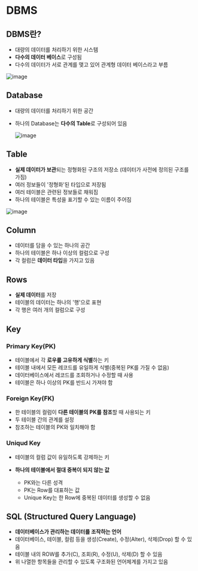 # DBMS
## DBMS란?
- 대량의 데이터를 처리하기 위한 시스템
- **다수의 데이터 베이스**로 구성됨
- 다수의 데이터가 서로 관계를 맺고 있어 관계형 데이터 베이스라고 부름

  
![image](https://github.com/user-attachments/assets/bbfead2b-9b9e-4c87-9f8c-9c14b3dd1475)


## Database
- 대량의 데이터를 처리하기 위한 공간
- 하나의 Database는 **다수의 Table**로 구성되어 있음

  ![image](https://github.com/user-attachments/assets/66b7d337-025c-4a40-ae48-e32ebfc95d07)


## Table
- **실제 데이터가 보관**되는 정형화된 구조의 저장소 (데이터가 사전에 정의된 구조를 가짐)
- 여러 정보들이 '정형화'된 타입으로 저장됨
- 여러 테이블은 관련된 정보들로 채워짐
- 하나의 테이블은 특성을 표기할 수 있는 이름이 주어짐

![image](https://github.com/user-attachments/assets/07cfc8ed-4024-4388-871b-65950de8cd2e)


## Column
- 데이터를 담을 수 있는 하나의 공간
- 하나의 테이블은 하나 이상의 컬럼으로 구성
- 각 컬럼은 **데이터 타입**을 가지고 있음


## Rows
- **실제 데이터**를 저장
- 테이블의 데이터는 하나의 '행'으로 표현
- 각 행은 여러 개의 컬럼으로 구성


## Key
### Primary Key(PK)
- 테이블에서 각 **로우를 고유하게 식별**하는 키
- 테이블 내에서 모든 레코드를 유일하게 식별(중복된 PK를 가질 수 없음)
- 데이터베이스에서 레코드를 조회하거나 수정할 때 사용
- 테이블은 하나 이상의 PK를 반드시 가져야 함

### Foreign Key(FK)
- 한 테이블의 컬럼이 **다른 테이블의 PK를 참조**할 때 사용되는 키
- 두 테이블 간의 관계를 설정
- 참조하는 테이블의 PK와 일치해야 함

### Uniqud Key
- 테이블의 컬럼 값이 유일하도록 강제하는 키
- **하나의 테이블에서 절대 중복이 되지 않는 값**

    - PK와는 다른 성격
    - PK는 Row를 대표하는 값
    - Unique Key는 한 Row에 중복된 데이터를 생성할 수 없음


## SQL (Structured Query Language)
- **데이터베이스가 관리하는 데이터를 조작하는 언어**
- 데이터베이스, 테이블, 컬럼 등을 생성(Create), 수정(Alter), 삭제(Drop) 할 수 있음
- 테이블 내의 ROW를 추가(C), 조회(R), 수정(U), 삭제(D) 할 수 있음
- 위 나열한 항목들을 관리할 수 있도록 구조화된 언어체계를 가지고 있음
